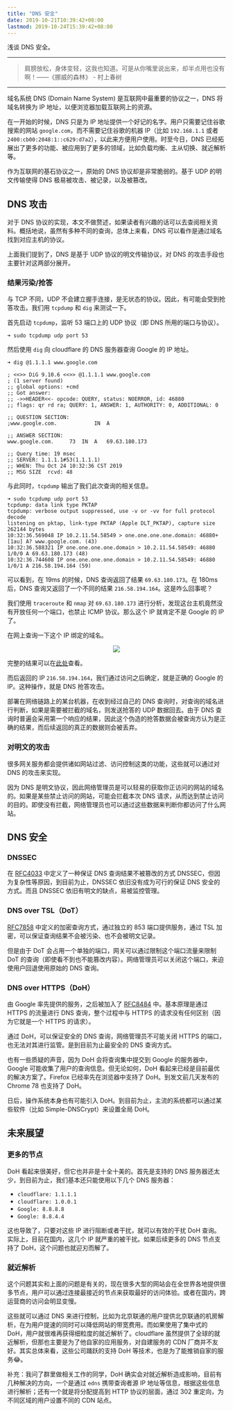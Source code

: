 ```yaml
---
title: "DNS 安全"
date: 2019-10-21T10:39:42+08:00
lastmod: 2019-10-24T15:39:42+08:00
---
```


浅谈 DNS 安全。

<!--more-->

---

> 肩膀放松，身体变轻，这我也知道。可是从你嘴里说出来，却半点用也没有啊！——《挪威的森林》 - 村上春树

---

域名系统 DNS (Domain Name System) 是互联网中最重要的协议之一，DNS 将域名转换为 IP 地址，以便浏览器加载互联网上的资源。

在一开始的时候，DNS 只是为 IP 地址提供一个好记的名字。用户只需要记住谷歌搜索的网站 `google.com`，而不需要记住谷歌的机器 IP（比如 `192.168.1.1` 或者 `2400:cb00:2048:1::c629:d7a2`），以此来方便用户使用。时至今日，DNS 已经拓展出了更多的功能、被应用到了更多的领域，比如负载均衡、主从切换、就近解析等。

作为互联网的基石协议之一，原始的 DNS 协议却是非常脆弱的。基于 UDP 的明文传输使得 DNS 极易被攻击、被记录，以及被篡改。

## DNS 攻击

对于 DNS 协议的实现，本文不做赘述，如果读者有兴趣的话可以去查阅相关资料。概括地说，虽然有多种不同的查询，总体上来看，DNS 可以看作是通过域名找到对应主机的协议。

上面我们提到了，DNS 是基于 UDP 协议的明文传输协议，对 DNS 的攻击手段也主要针对这两部分展开。

### 结果污染/抢答

与 TCP 不同，UDP 不会建立握手连接，是无状态的协议。因此，有可能会受到抢答攻击。我们用 `tcpdump` 和 `dig` 来测试一下。

首先启动 `tcpdump`，监听 53 端口上的 UDP 协议（即 DNS 所用的端口与协议）。

```
➜ sudo tcpdump udp port 53
```

然后使用 `dig` 向 cloudflare 的 DNS 服务器查询 Google 的 IP 地址。

```
➜ dig @1.1.1.1 www.google.com

; <<>> DiG 9.10.6 <<>> @1.1.1.1 www.google.com
; (1 server found)
;; global options: +cmd
;; Got answer:
;; ->>HEADER<<- opcode: QUERY, status: NOERROR, id: 46880
;; flags: qr rd ra; QUERY: 1, ANSWER: 1, AUTHORITY: 0, ADDITIONAL: 0

;; QUESTION SECTION:
;www.google.com.			IN	A

;; ANSWER SECTION:
www.google.com.		73	IN	A	69.63.180.173

;; Query time: 19 msec
;; SERVER: 1.1.1.1#53(1.1.1.1)
;; WHEN: Thu Oct 24 10:32:36 CST 2019
;; MSG SIZE  rcvd: 48
```

与此同时，`tcpdump` 输出了我们此次查询的相关信息。

```
➜ sudo tcpdump udp port 53
tcpdump: data link type PKTAP
tcpdump: verbose output suppressed, use -v or -vv for full protocol decode
listening on pktap, link-type PKTAP (Apple DLT_PKTAP), capture size 262144 bytes
10:32:36.569048 IP 10.2.11.54.58549 > one.one.one.one.domain: 46880+ [1au] A? www.google.com. (43)
10:32:36.588321 IP one.one.one.one.domain > 10.2.11.54.58549: 46880 1/0/0 A 69.63.180.173 (48)
10:32:36.744608 IP one.one.one.one.domain > 10.2.11.54.58549: 46880 1/0/1 A 216.58.194.164 (59)
```

可以看到，在 19ms 的时候，DNS 查询返回了结果 `69.63.180.173`。在 180ms 后，DNS 查询又返回了一个不同的结果 `216.58.194.164`。这是咋么回事呢？

我们使用 `traceroute` 和 `nmap` 对 `69.63.180.173` 进行分析，发现这台主机竟然没有开放任何一个端口，也禁止 ICMP 协议。那么这个 IP 就肯定不是 Google 的 IP 了。

在网上查询一下这个 IP 绑定的域名。

<div style="text-align:center">
<img src="/images/dns-security/ip138.png">
</div>

完整的结果可以在[此处](https://site.ip138.com/69.63.180.173/)查看。

而后返回的 IP `216.58.194.164`，我们通过访问之后确定，就是正确的 Google 的 IP。这种操作，就是 DNS 抢答攻击。

部署在网络链路上的某台机器，在收到经过自己的 DNS 查询时，对查询的域名进行判断，如果是需要被拦截的域名，则发送抢答的 UDP 数据回去。由于 DNS 查询时普遍会采用第一个响应的结果，因此这个伪造的抢答数据会被查询方认为是正确的结果，而后续返回的真正的数据则会被丢弃。

### 对明文的攻击

很多网关服务都会提供诸如网站过滤、访问控制这类的功能，这些就可以通过对 DNS 的攻击来实现。

因为 DNS 是明文协议，因此网络管理员是可以轻易的获取你正访问的网站的域名的。如果是某些禁止访问的网站，可能会拦截本次 DNS 请求，从而达到禁止访问的目的。即使没有拦截，网络管理员也可以通过这些数据来判断你都访问了什么网站。

## DNS 安全

### DNSSEC

在 [RFC4033](https://tools.ietf.org/html/rfc4033) 中定义了一种保证 DNS 查询结果不被篡改的方式 DNSSEC，但因为复杂性等原因，到目前为止，DNSSEC 依旧没有成为可行的保证 DNS 安全的方式。而且 DNSSEC 依旧有明文的缺点，易被监控管理。

### DNS over TSL（DoT）

[RFC7858](https://tools.ietf.org/html/rfc7858) 中定义的加密查询方式，通过独立的 853 端口提供服务，通过 TSL 加密，可以保证查询结果不会被污染、也不会被明文记录。

但是由于 DoT 会占用一个单独的端口，网关可以通过限制这个端口流量来限制 DoT 的查询（即使看不到也不能篡改内容）。网络管理员可以关闭这个端口，来迫使用户回退使用原始的 DNS 查询。

### DNS over HTTPS（DoH）

由 Google 率先提供的服务，之后被加入了 [RFC8484](https://tools.ietf.org/html/rfc8484) 中。基本原理是通过 HTTPS 的流量进行 DNS 查询，整个过程中与 HTTPS 的请求没有任何区别（因为它就是一个 HTTPS 的请求）。

通过 DoH，可以保证安全的 DNS 查询，网络管理员不可能关闭 HTTPS 的端口，也无法对其进行监管。是到目前为止最安全的 DNS 查询方式。

也有一些质疑的声音，因为 DoH 会将查询集中提交到 Google 的服务器中，Google 可能收集了用户的查询信息。但无论如何，DoH 看起来已经是目前最优的解决方案了。Firefox 已经率先在浏览器中支持了 DoH。到发文前几天发布的 Chrome 78 也支持了 DoH。

日后，操作系统本身也有可能引入 DoH。到目前为止，主流的系统都可以通过某些软件（比如 Simple-DNSCrypt）来设置全局 DoH。

## 未来展望

### 更多的节点

DoH 看起来很美好，但它也并非是十全十美的。首先是支持的 DNS 服务器还太少，到目前为止，我们基本还只能使用以下几个 DNS 服务器：

- `cloudflare: 1.1.1.1`
- `cloudflare: 1.0.0.1`
- `Google: 8.8.8.8`
- `Google: 8.8.4.4`

这也导致了，只要对这些 IP 进行阻断或者干扰，就可以有效的干扰 DoH 查询。实际上，目前在国内，这几个 IP 就严重的被干扰。如果后续更多的 DNS 节点支持了 DoH，这个问题也就迎刃而解了。

### 就近解析

这个问题其实和上面的问题是有关的，现在很多大型的网站会在全世界各地提供很多节点，用户可以通过连接最接近的节点来获取最好的访问体验。或者在国内，跨运营商的访问会明显变慢。

这些就可以通过 DNS 来进行控制，比如为北京联通的用户提供北京联通的机房解析，在为用户提速的同时可以降低网站的带宽费用。而如果使用了集中式的 DoH，用户就很难再获得细粒度的就近解析了。cloudflare 虽然提供了全球的就近解析，但那也主要是为了他自家的应用服务，对自建服务的 CDN 厂商并不友好。其实总体来看，这些公司踊跃的支持 DoH 等技术，也是为了能推销自家的服务😂。

补充：我问了群里做相关工作的同学，DoH 确实会对就近解析造成影响，目前有几种解决的方向，一个是通过 `edns` 携带查询者源 IP 地址等信息，根据这些信息进行解析；还有一个就是将分配提高到 HTTP 协议的层面，通过 302 重定向，为不同区域的用户设置不同的 CDN 站点。

